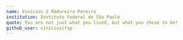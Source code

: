 ```yaml
---
name: Vinicius S Madureira Pereira
institution: Instituto Federal de São Paulo
quote: You are not just what you lived, but what you chose to be!
github_user: viniciusifsp
---
```

